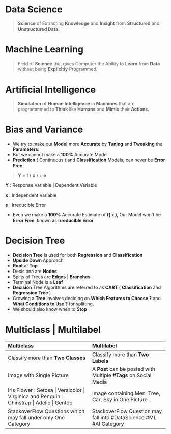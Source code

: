 # Data Science
> **Science** of Extracting **Knowledge** and **Insight** from **Structured** and **Unstructured Data**.

# Machine Learning
> Field of **Science** that gives Computer the Ability to **Learn** from **Data** without being **Explicitly** Programmed.

# Artificial Intelligence
> **Simulation** of **Human Intelligence** in **Machines** that are programmmed to **Think** like **Humans** and **Mimic** their **Actions**.


# Bias and Variance
- We try to make out **Model** more **Accurate** by **Tuning** and **Tweaking** the **Parameters**.
- But we cannot make a **100%** Accurate Model.
- **Prediction** ( Continuous ) and **Classification** Models, can never be **Error Free**.

> **Y** = f ( **x** ) + **e**

**Y** : Response Variable | Dependent Variable

**x** : Independent Variable

**e** : Irreducible Error

- Even we make a **100%** Accurate Estimate of **f( x )**, Our Model won't be **Error Free**, known as **Irreducible Error**

# Decision Tree
- **Decision Tree** is used for both **Regression** and **Classification**
- **Upside Down** Approach
- **Root** at **Top**
- Decisiona are **Nodes**
- Splits of Trees are **Edges** | **Branches**
- Terminal Node is a **Leaf**
- **Decision** Tree Algorithms are referred to as **CART** ( **Classification** and **Regression Tree** )
- Growing a **Tree** involves deciding on **Which Features to Choose ?** and **What Conditions to Use ?** for splitting.
- We should also know when to **Stop**

# Multiclass | Multilabel

| Multiclass | Multilabel |
| :--- | :--- |
| Classify more than **Two Classes** | Classify more than **Two Labels** |
| Image with Single Picture | A **Post** can be posted with Multiple **#Tags** on Social Media  |
| Iris Flower : Setosa \| Versicolor \| Virginica and Penguin : Chinstrap \| Adelie \| Gentoo | Image containing Men, Tree, Car, Sky in One Picture |
| StackoverFlow Questions which may fall under only One Category | StackoverFlow Question may fall into #DataScience #ML #AI Category |
